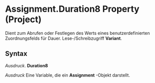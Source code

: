 
# Assignment.Duration8 Property (Project)

Dient zum Abrufen oder Festlegen des Werts eines benutzerdefinierten Zuordnungsfelds für Dauer. Lese-/Schreibzugriff  **Variant**.


## Syntax

 _Ausdruck_. **Duration8**

 _Ausdruck_ Eine Variable, die ein **Assignment** -Objekt darstellt.

